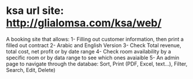 ksa  url site: http://glialomsa.com/ksa/web/
===
A booking site that allows:
1- Filling out customer information, then print a filled out contract
2- Arabic and English Version
3- Check Total revenue, total cost, net profit or by date range
4- Check room availability by a specific room or by data range to see which ones avaiaible
5- An admin page to navigate through the databae: Sort, Print (PDF, Excel, text...), Filter, Search, Edit, Delete)
